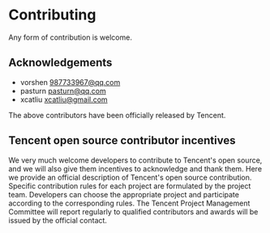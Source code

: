# Contributing

Any form of contribution is welcome.

## Acknowledgements

* vorshen <987733967@qq.com>
* pasturn <pasturn@qq.com>
* xcatliu <xcatliu@gmail.com>

The above contributors have been officially released by Tencent.

## Tencent open source contributor incentives

We very much welcome developers to contribute to Tencent's open source, and we will also give them incentives to acknowledge and thank them. Here we provide an official description of Tencent's open source contribution. Specific contribution rules for each project are formulated by the project team. Developers can choose the appropriate project and participate according to the corresponding rules. The Tencent Project Management Committee will report regularly to qualified contributors and awards will be issued by the official contact.
